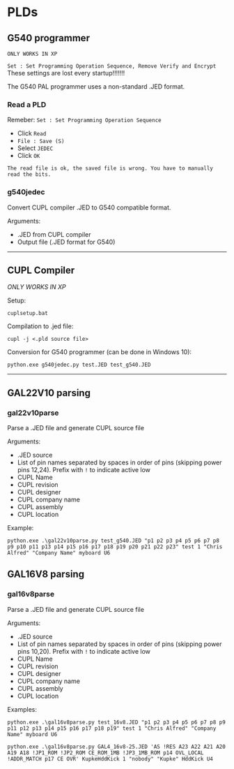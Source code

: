 # PLDs

## G540 programmer

`ONLY WORKS IN XP`

`Set : Set Programming Operation Sequence, Remove Verify and Encrypt` These settings are lost every startup!!!!!!!

The G540 PAL programmer uses a non-standard .JED format.

### Read a PLD

Remeber: `Set : Set Programming Operation Sequence`

- Click `Read`
- `File : Save (S)`
- Select `JEDEC`
- Click `OK`

`The read file is ok, the saved file is wrong. You have to manually read the bits.`

### g540jedec

Convert CUPL compiler .JED to G540 compatible format.

Arguments:

- .JED from CUPL compiler
- Output file (.JED format for G540)

---

## CUPL Compiler

*ONLY WORKS IN XP*

Setup:

~~~
cuplsetup.bat
~~~

Compilation to .jed file:

~~~
cupl -j <.pld source file>
~~~

Conversion for G540 programmer (can be done in Windows 10):

~~~
python.exe g540jedec.py test.JED test_g540.JED
~~~

---


## GAL22V10 parsing

### gal22v10parse

Parse a .JED file and generate CUPL source file

Arguments:

- .JED source
- List of pin names separated by spaces in order of pins (skipping power pins 12,24). Prefix with `!` to indicate active low
- CUPL Name
- CUPL revision
- CUPL designer
- CUPL company name
- CUPL assembly
- CUPL location

Example:

~~~
python.exe .\gal22v10parse.py test_g540.JED "p1 p2 p3 p4 p5 p6 p7 p8 p9 p10 p11 p13 p14 p15 p16 p17 p18 p19 p20 p21 p22 p23" test 1 "Chris Alfred" "Company Name" myboard U6
~~~


## GAL16V8 parsing

### gal16v8parse

Parse a .JED file and generate CUPL source file

Arguments:

- .JED source
- List of pin names separated by spaces in order of pins (skipping power pins 10,20). Prefix with `!` to indicate active low
- CUPL Name
- CUPL revision
- CUPL designer
- CUPL company name
- CUPL assembly
- CUPL location

Examples:

~~~
python.exe .\gal16v8parse.py test_16v8.JED "p1 p2 p3 p4 p5 p6 p7 p8 p9 p11 p12 p13 p14 p15 p16 p17 p18 p19" test 1 "Chris Alfred" "Company Name" myboard U6

python.exe .\gal16v8parse.py GAL4_16v8-25.JED 'AS !RES A23 A22 A21 A20 A19 A18 !JP1_ROM !JP2_ROM CE_ROM_1MB !JP3_1MB_ROM p14 OVL_LOCAL !ADDR_MATCH p17 CE OVR' KupkeHddKick 1 "nobody" "Kupke" HddKick U4
~~~
